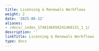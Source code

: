 ```yaml
---
title: Licensing & Renewals Workflows
weight: 2
date: '2025-06-12'
aliases:
- /docs/_index_1748146058241468131_1_1/
description: ''
linkTitle: Licensing & Renewals Workflows
type: docs
---
```


